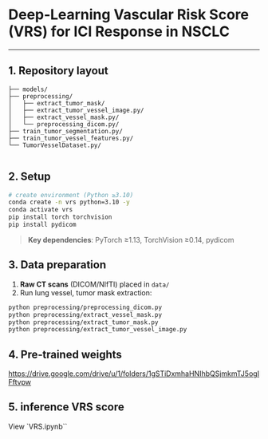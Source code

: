 # Deep‑Learning Vascular Risk Score (VRS) for ICI Response in NSCLC
---

## 1. Repository layout

```
├── models/
├── preprocessing/
│   ├── extract_tumor_mask/
│   ├── extract_tumor_vessel_image.py/
│   ├── extract_vessel_mask.py/
│   └── preprocessing_dicom.py/
├── train_tumor_segmentation.py/
├── train_tumor_vessel_features.py/
└── TumorVesselDataset.py/
 
```

## 2. Setup

```bash
# create environment (Python ≥3.10)
conda create -n vrs python=3.10 -y
conda activate vrs
pip install torch torchvision
pip install pydicom

```

> **Key dependencies**: PyTorch ≥1.13, TorchVision ≥0.14, pydicom

## 3. Data preparation

1. **Raw CT scans** (DICOM/NIfTI) placed in `data/` 
2. Run lung vessel, tumor mask extraction:

```bash
python preprocessing/preprocessing_dicom.py 
python preprocessing/extract_vessel_mask.py 
python preprocessing/extract_tumor_mask.py 
python preprocessing/extract_tumor_vessel_image.py 
```

## 4. Pre‑trained weights

https://drive.google.com/drive/u/1/folders/1gSTiDxmhaHNIhbQSjmkmTJ5ogIFftvpw


## 5. inference VRS score

View `VRS.ipynb``